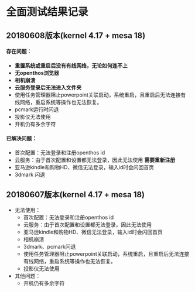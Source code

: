 # 全面测试结果记录

## 20180608版本(kernel 4.17 + mesa 18)
#### 存在问题：
   - **重置系统或重启后没有有线网络，无论如何连不上**
   - **无openthos浏览器**
   - **相机崩溃**
   - **云服务登录后无法进入文件夹**
   - 使用任务管理器阻止powerpoint关联启动，系统重启，且重启后无法连接有线网络，重启系统等操作也无法恢复。
   - pcmark运行时闪退
   - 投影仪无法使用
   - 开机仍有多余字符
#### 已解决问题：
   - 首次配置：无法登录和注册openthos id
   - 云服务：由于首次配置和设置都无法登录，因此无法使用 **需要重新注册**
   - 亚马逊kindle和购物HD、微信无法登录，输入id时会闪回首页
   - 3dmark 闪退

## 20180607版本(kernel 4.17 + mesa 18)
- 无法使用：
   - 首次配置：无法登录和注册openthos id
   - 云服务：由于首次配置和设置都无法登录，因此无法使用
   - 亚马逊kindle和购物HD、微信无法登录，输入id时会闪回首页
   - 相机崩溃
   - 3dmark、pcmark闪退
   - 使用任务管理器阻止powerpoint关联启动，系统重启，且重启后无法连接有线网络，重启系统等操作也无法恢复。
   - 投影仪无法使用
- 其他问题：
   - 开机仍有多余字符
